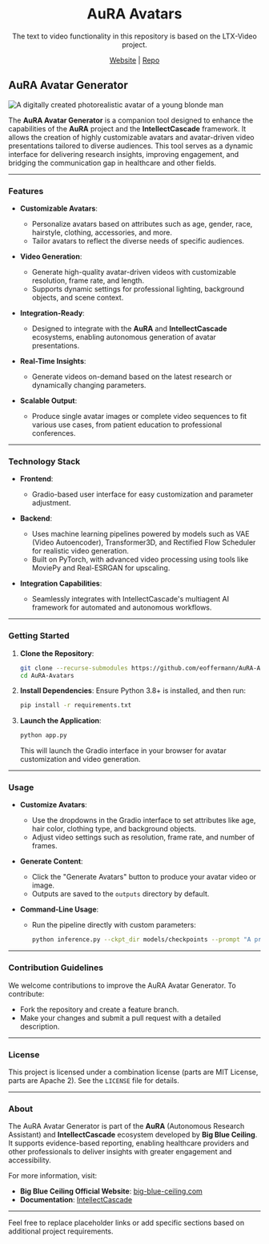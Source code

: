 <div align="center">

# AuRA Avatars

The text to video functionality in this repository is based on the LTX-Video project.

[Website](https://www.lightricks.com/ltxv) |
[Repo](https://github.com/Lightricks/LTX-Video) 

</div>

## AuRA Avatar Generator
![A digitally created photorealistic avatar of a young blonde man](social.png "A digitally created photorealistic avatar of a young blonde man, created with AuRA Avatar Generator")

The **AuRA Avatar Generator** is a companion tool designed to enhance the capabilities of the **AuRA** project and the **IntellectCascade** framework. It allows the creation of highly customizable avatars and avatar-driven video presentations tailored to diverse audiences. This tool serves as a dynamic interface for delivering research insights, improving engagement, and bridging the communication gap in healthcare and other fields.

---

### Features

- **Customizable Avatars**:
  - Personalize avatars based on attributes such as age, gender, race, hairstyle, clothing, accessories, and more.
  - Tailor avatars to reflect the diverse needs of specific audiences.

- **Video Generation**:
  - Generate high-quality avatar-driven videos with customizable resolution, frame rate, and length.
  - Supports dynamic settings for professional lighting, background objects, and scene context.

- **Integration-Ready**:
  - Designed to integrate with the **AuRA** and **IntellectCascade** ecosystems, enabling autonomous generation of avatar presentations.

- **Real-Time Insights**:
  - Generate videos on-demand based on the latest research or dynamically changing parameters.

- **Scalable Output**:
  - Produce single avatar images or complete video sequences to fit various use cases, from patient education to professional conferences.

---

### Technology Stack

- **Frontend**:
  - Gradio-based user interface for easy customization and parameter adjustment.

- **Backend**:
  - Uses machine learning pipelines powered by models such as VAE (Video Autoencoder), Transformer3D, and Rectified Flow Scheduler for realistic video generation.
  - Built on PyTorch, with advanced video processing using tools like MoviePy and Real-ESRGAN for upscaling.

- **Integration Capabilities**:
  - Seamlessly integrates with IntellectCascade's multiagent AI framework for automated and autonomous workflows.

---

### Getting Started

1. **Clone the Repository**:
   ```bash
   git clone --recurse-submodules https://github.com/eoffermann/AuRA-Avatars.git
   cd AuRA-Avatars
   ```

2. **Install Dependencies**:
   Ensure Python 3.8+ is installed, and then run:
   ```bash
   pip install -r requirements.txt
   ```

3. **Launch the Application**:
   ```bash
   python app.py
   ```
   This will launch the Gradio interface in your browser for avatar customization and video generation.

---

### Usage

- **Customize Avatars**:
  - Use the dropdowns in the Gradio interface to set attributes like age, hair color, clothing type, and background objects.
  - Adjust video settings such as resolution, frame rate, and number of frames.

- **Generate Content**:
  - Click the "Generate Avatars" button to produce your avatar video or image.
  - Outputs are saved to the `outputs` directory by default.

- **Command-Line Usage**:
  - Run the pipeline directly with custom parameters:
    ```bash
    python inference.py --ckpt_dir models/checkpoints --prompt "A professional-looking avatar for a news broadcast"
    ```

---

### Contribution Guidelines

We welcome contributions to improve the AuRA Avatar Generator. To contribute:
- Fork the repository and create a feature branch.
- Make your changes and submit a pull request with a detailed description.

---

### License

This project is licensed under a combination license (parts are MIT License, parts are Apache 2). See the `LICENSE` file for details.

---

### About

The AuRA Avatar Generator is part of the **AuRA** (Autonomous Research Assistant) and **IntellectCascade** ecosystem developed by **Big Blue Ceiling**. It supports evidence-based reporting, enabling healthcare providers and other professionals to deliver insights with greater engagement and accessibility.

For more information, visit:
- **Big Blue Ceiling Official Website**: [big-blue-ceiling.com](https://big-blue-ceiling.com)
- **Documentation**: [IntellectCascade](https://big-blue-ceiling.documentation.com)

---

Feel free to replace placeholder links or add specific sections based on additional project requirements.
